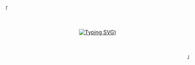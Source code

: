 <p align="left">「</p>
<br>
<div align="center">

[![Typing SVG](https://readme-typing-svg.demolab.com?font=Fira+Code&size=24&duration=3000&pause=1000&center=true&vCenter=true&random=false&width=435&lines=Hi+there+%F0%9F%91%8B%2C+I+am+Yuval;My+best+work+happens+when;the+world+is+sleeping+and;the+bugs+are+wide+awake+%3A))](https://git.io/typing-svg)

</div>
<br>
<p align="right">」</p>
